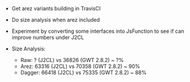 * Get arez variants building in TravisCI
* Do size analysis when arez included
* Experiment by converting some interfaces into JsFunction to see if can improve numbers under J2CL

* Size Analysis:
  - Raw: ? (J2CL) vs 36826 (GWT 2.8.2) ~ ?%
  - Arez: 63316 (J2CL) vs 70358 (GWT 2.8.2) ~ 90%
  - Dagger: 66418 (J2CL) vs 75335 (GWT 2.8.2) ~ 88%
